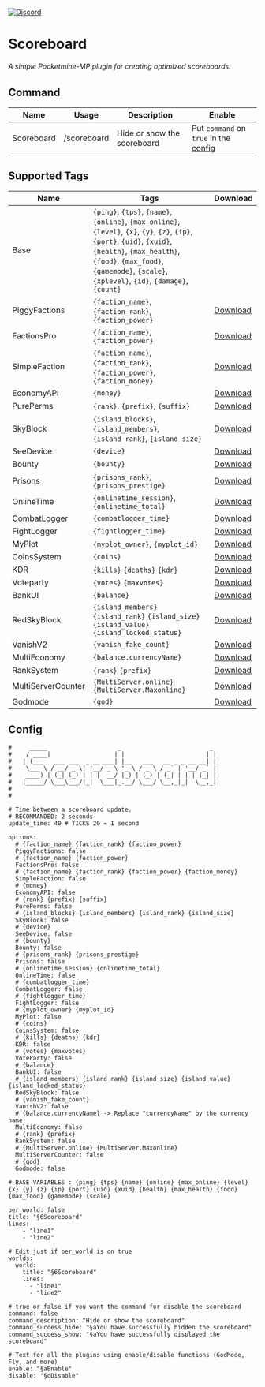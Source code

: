 [![Discord](https://img.shields.io/discord/800828802921529355.svg?label=&logo=discord&logoColor=ffffff&color=7389D8&labelColor=6A7EC2)](https://discord.gg/ruBKMD9a9J)
# Scoreboard
###### A simple Pocketmine-MP plugin for creating optimized scoreboards.

## Command
| Name              | Usage             | Description                   | Enable                                    |
|-------------------|-------------------|-------------------------------|-------------------------------------------|
| Scoreboard        | /scoreboard       | Hide or show the scoreboard   | Put ``command`` on ``true`` in the [config](https://github.com/AyzrixYTB/Scoreboard/blob/main/resources/config.yml#L74) |

## Supported Tags
| Name                  | Tags                                                         | Download                                                                                                                                                                               |
|-----------------------|---------------------------------------------------------------|---------------------------------------------------------------------------------------------------------------------------------------------------------------------------------------| 
| Base                  | `{ping}`, `{tps}`, `{name}`, `{online}`, `{max_online}`, `{level}`, `{x}`, `{y}`, `{z}`, `{ip}`, `{port}`, `{uid}`, `{xuid}`, `{health}`, `{max_health}`, `{food}`, `{max_food}`, `{gamemode}`, `{scale}`, `{xplevel}`, `{id}`, `{damage}`, `{count}` |                                                                           | |
| PiggyFactions         | `{faction_name}`, `{faction_rank}`, `{faction_power}`                                                 | [Download](https://poggit.pmmp.io/p/PiggyFactions)                                                                                            |
| FactionsPro           | `{faction_name}`, `{faction_power}`                                                                   | [Download](https://poggit.pmmp.io/p/FactionsPro)                                                                                              |
| SimpleFaction         | `{faction_name}`, `{faction_rank}`, `{faction_power}`, `{faction_money}`                              | [Download](https://github.com/AyzrixYTB/SimpleFaction)                                                                                        |
| EconomyAPI            | `{money}`                                                                                             | [Download](https://poggit.pmmp.io/p/EconomyAPI/)                                                                                              |
| PurePerms             | `{rank}`, `{prefix}`, `{suffix}`                                                                      | [Download](https://poggit.pmmp.io/p/PurePerms)                                                                                                |
| SkyBlock              | `{island_blocks}`, `{island_members}`, `{island_rank}`, `{island_size}`                               | [Download](https://poggit.pmmp.io/p/SkyBlock)                                                                                                 |
| SeeDevice             | `{device}`                                                                                            | [Download](https://github.com/Palente/SeeDevice)                                                                                              |
| Bounty                | `{bounty}`                                                                                            | [Download](https://github.com/JaxkDev/Bounty)                                                                                                 |
| Prisons               | `{prisons_rank}`, `{prisons_prestige}`                                                                | [Download](https://github.com/TPEimperialPE/Prisons)                                                                                          |
| OnlineTime            | `{onlinetime_session}`, `{onlinetime_total}`                                                          | [Download](https://github.com/Zedstar16/OnlineTime)                                                                                           |
| CombatLogger          | `{combatlogger_time}`                                                                                 | [Download](https://github.com/JackNoordhuis/PocketMine-Plugins/tree/fcefe035e86150ddce59d7fda6f1bcdbf594a6e7/CombatLogger)                    |
| FightLogger           | `{fightlogger_time}`                                                                                  | [Download](https://poggit.pmmp.io/p/FightLogger)                                                                                              |
| MyPlot                | `{myplot_owner}`, `{myplot_id}`                                                                       | [Download](https://poggit.pmmp.io/p/MyPlot)                                                                                                   |
| CoinsSystem           | `{coins}`                                                                                             | [Download](https://poggit.pmmp.io/p/CoinsSystem)                                                                                              |
| KDR                   | `{kills}` `{deaths}` `{kdr}`                                                                          | [Download](https://poggit.pmmp.io/p/KDR)                                                                                                      |
| Voteparty             | `{votes}` `{maxvotes}`                                                                                | [Download](https://poggit.pmmp.io/p/VoteParty)                                                                                                |
| BankUI                | `{balance}`                                                                                           | [Download](https://poggit.pmmp.io/p/BankUI)                                                                                                   |
| RedSkyBlock           | `{island_members}` `{island_rank}` `{island_size}` `{island_value}` `{island_locked_status}`          | [Download](https://poggit.pmmp.io/p/RedSkyBlock)                                                                                              |
| VanishV2              | `{vanish_fake_count}`                                                                                 | [Download](https://poggit.pmmp.io/p/VanishV2)                                                                                                 |
| MultiEconomy          | `{balance.currencyName}`                                                                              | [Download](https://poggit.pmmp.io/p/MultiEconomy)                                                                                             |
| RankSystem            | `{rank}` `{prefix}`                                                                                   | [Download](https://poggit.pmmp.io/p/RankSystem)                                                                                               |
| MultiServerCounter    | `{MultiServer.online}` `{MultiServer.Maxonline}`                                                      | [Download](https://poggit.pmmp.io/p/MultiServerCounter)                                                                                       |
| Godmode               | `{god}`                                                                                               | [Download](https://poggit.pmmp.io/p/Godmode)                                                                                                  |

## Config
```
#     _____                    _                         _
#    / ____|                  | |                       | |
#   | (___   ___ ___  _ __ ___| |__   ___   __ _ _ __ __| |
#    \___ \ / __/ _ \| '__/ _ \ '_ \ / _ \ / _` | '__/ _` |
#    ____) | (_| (_) | | |  __/ |_) | (_) | (_| | | | (_| |
#   |_____/ \___\___/|_|  \___|_.__/ \___/ \__,_|_|  \__,_|
#
#

# Time between a scoreboard update.
# RECOMMANDED: 2 seconds
update_time: 40 # TICKS 20 = 1 second

options:
  # {faction_name} {faction_rank} {faction_power}
  PiggyFactions: false
  # {faction_name} {faction_power}
  FactionsPro: false
  # {faction_name} {faction_rank} {faction_power} {faction_money}
  SimpleFaction: false
  # {money}
  EconomyAPI: false
  # {rank} {prefix} {suffix}
  PurePerms: false
  # {island_blocks} {island_members} {island_rank} {island_size}
  SkyBlock: false
  # {device}
  SeeDevice: false
  # {bounty}
  Bounty: false
  # {prisons_rank} {prisons_prestige}
  Prisons: false
  # {onlinetime_session} {onlinetime_total}
  OnlineTime: false
  # {combatlogger_time}
  CombatLogger: false
  # {fightlogger_time}
  FightLogger: false
  # {myplot_owner} {myplot_id}
  MyPlot: false
  # {coins}
  CoinsSystem: false
  # {kills} {deaths} {kdr}
  KDR: false
  # {votes} {maxvotes}
  VoteParty: false
  # {balance}
  BankUI: false
  # {island_members} {island_rank} {island_size} {island_value} {island_locked_status}
  RedSkyBlock: false
  # {vanish_fake_count}
  VanishV2: false
  # {balance.currencyName} -> Replace "currencyName" by the currency name
  MultiEconomy: false
  # {rank} {prefix}
  RankSystem: false
  # {MultiServer.online} {MultiServer.Maxonline}
  MultiServerCounter: false
  # {god}
  Godmode: false

# BASE VARIABLES : {ping} {tps} {name} {online} {max_online} {level} {x} {y} {z} {ip} {port} {uid} {xuid} {health} {max_health} {food} {max_food} {gamemode} {scale}

per_world: false
title: "§6Scoreboard"
lines:
    - "line1"
    - "line2"

# Edit just if per_world is on true
worlds:
  world:
    title: "§6Scoreboard"
    lines:
      - "line1"
      - "line2"

# true or false if you want the command for disable the scoreboard
command: false
command_description: "Hide or show the scoreboard"
command_success_hide: "§aYou have successfully hidden the scoreboard"
command_success_show: "§aYou have successfully displayed the scoreboard"

# Text for all the plugins using enable/disable functions (GodMode, Fly, and more)
enable: "§aEnable"
disable: "§cDisable"
```
